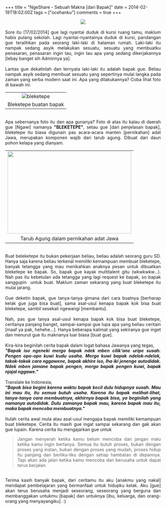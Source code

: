 +++
title = "NgeShare - Sebuah Makna [dari Bapak]"
date = 2014-02-19T18:02:00Z
tags = ["ocehanku"]
comments = true
+++

<center><img border="0" data-original-height="600" data-original-width="1200" src="https://4.bp.blogspot.com/-wRN_w_vrv0o/XDVIM36zMMI/AAAAAAAASzQ/rEU5BVDoIAsgcUurR0iKWQfdnzINecESwCLcBGAs/s1600/quote.png" /></center><br />
<div style="text-align: justify;">Sore itu [17/02/2014] gue lagi nyantai duduk di kursi ruang tamu, maklum habis pulang sekolah. Lagi nyantai-nyantainya duduk di kursi, pandangan gue teralihkan pada seorang laki-laki di halaman rumah. Laki-laki itu nampak sedang asyik melakukan sesuatu, sesuatu yang membuatku penasaran, penasaran ingin tau, ingin tau apa yang sedang dikerjakannya [lebay banget sih Adminnya ya].<br /><br />
Lantas gue dekatinlah dan ternyata laki-laki itu adalah bapak gue. Beliau nampak asyik sedang membuat sesuatu yang sepertinya mulai langka pada zaman yang serba modern saat ini. Apa yang dilakukannya? Coba lihat foto di bawah ini.<br />
<table cellpadding="0" cellspacing="0" class="tr-caption-container" style="margin-left: auto; margin-right: auto; text-align: center;"><tbody><tr><td style="text-align: center;"><img alt="bleketepe" border="0" src="https://2.bp.blogspot.com/-eq7EqS60b70/UwewE0CgRsI/AAAAAAAAEGM/Uqr6pMDKqkg/s1600/bleketepebuatanbapak.jpg" title="Bleketepe" /></td></tr><tr><td class="tr-caption" style="text-align: center;">Bleketepe buatan bapak</td></tr></tbody></table><br />Apa sebernanya foto itu dan apa gunanya? Foto di atas itu kalau di daerah gue [Ngawi] namanya <b>"BLEKETEPE"</b>, setau gue [dari penjelasan bapak], bleketepe itu biasa digunain pas acara-acara manten [pernikahan] adat Jawa, merupakan komponen wajib dari tarub agung. Dibuat dari daun pohon kelapa yang dianyam.<br /><table cellpadding="0" cellspacing="0" class="tr-caption-container" style="margin-left: auto; margin-right: auto; text-align: center;"><tbody><tr><td style="text-align: center;"><img border="0" height="266" src="https://2.bp.blogspot.com/-t1pXqCN1CHI/UwSLTe5sviI/AAAAAAAAEFs/jUldwKGpd3Q/s1600/tarubagung.jpg" width="400" /></td></tr><tr><td class="tr-caption" style="text-align: center;">Tarub Agung dalam pernikahan adat Jawa</td></tr></tbody></table><br />Buat beleketepe itu bukan pekerjaan beliau, beliau adalah seorang guru SD. Hanya saja karena beliau terkenal memiliki kemampuan membuat bleketepe, banyak tetangga yang mau menikahkan anaknya pesan untuk dibuatkan bleketepe ke bapak. So, bapak gue kayak multitalent gitu (wkwkwkw...). Nah pas itu kebetulan ada tetangga yang lagi request ke bapak, so bapak sanggupin&nbsp; untuk buat. Maklum zaman sekarang yang buat bleketepe itu mulai jarang.<br /><br />
Gue deketin bapak, gue tanya-tanya gimana dari cara buatnya [berharap kelak gue juga bisa buat], sama asal-usul kenapa bapak kok bisa buat bleketepe, sambil sesekali ngewangi [membantu].<br /><br />
Nah, pas gue tanya asal-usul kenapa bapak kok bisa buat bleketepe, ceritanya panjang banget, sampai-sampai gue lupa apa yang beliau ceritain [maaf ya pak, hehehe...]. Hanya beberapa kalimat yang sekiranya gue inget dan menurut gue itu maknanya luar biasa [buat gue].<br /><br />
Kira-kira beginilah cerita bapak dalam logat bahasa Jawanya yang tegas,<br />
<b><i>"Bapak iso ngeneki mergo bapak ndek mben cilik'ane uripe susah. Pengen opo-opo kuwi kudu usaha. Mergo kuwi bapak ndelok-ndelok, takok-takok cara nggawene, bapak akhire iso, lha iki jenenge autodidak. Ndek mben jamane bapak pengen, mergo bapak pengen kuwi, bapak njajal nggawe."</i></b><br /><br />
Translate ke Indonesia,<br />
<b><i>"Bapak bisa begini karena waktu bapak kecil dulu hidupnya susah. Mau ini mau itu, itu semua butuh usaha. Karena itu bapak melihat-lihat, tanya-tanya cara membuatnya, akhirnya bapak bisa, ya beginilah yang namanya autodidak. Dulu zamanya bapak mau, karena bapak mau itu, maka bapak mencoba membuatnya." </i></b><br /><br />
Itulah cerita awal mula atau asal-usul mengapa bapak memiliki kemampuan buat bleketepe. Cerita itu masih gue ingat sampai sekarang dan gak akan gue lupain. Karena cerita itu mengajarkan gue untuk<br />
<blockquote class="tr_bq">Jangan menyerah ketika kamu belum mencoba dan jangan malu ketika kamu ingin bertanya. Semua itu butuh proses, bukan dengan proses yang instan, bukan dengan proses yang mudah, proses hidup itu panjang dan berliku-liku dengan setiap hambatan di depannya. Tapi akan ada jalan ketika kamu mencoba dan berusaha untuk dapat terus berjalan.</blockquote><br />
Terima kasih banyak bapak, dari ceritamu itu aku [anakmu yang nakal] mendapat pembelajaran yang bermanfaat untuk hidupku kelak. Aku [gue] akan terus berusaha menjadi seseorang, seseorang yang berguna dan membanggakan untukmu [bapak] dan untuknya [ibu, keluarga, dan orang-orang yang menyayangiku]. :)</div>
